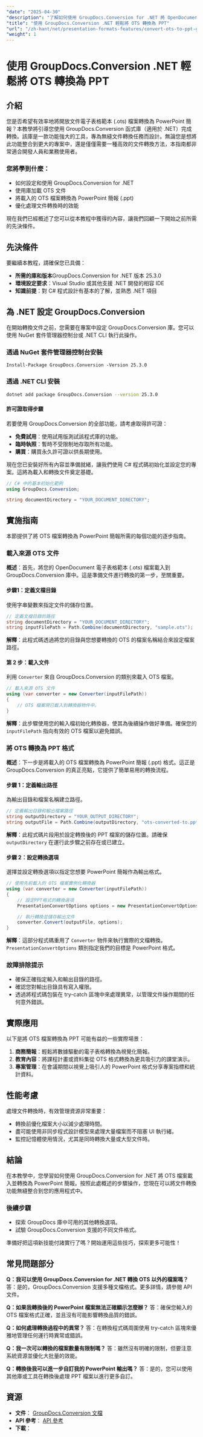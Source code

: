 ```yaml
---
"date": "2025-04-30"
"description": "了解如何使用 GroupDocs.Conversion for .NET 將 OpenDocument 電子表格範本 (OTS) 無縫轉換為 PowerPoint 簡報。非常適合商業和教育領域高效的文件管理。"
"title": "使用 GroupDocs.Conversion .NET 輕鬆將 OTS 轉換為 PPT"
"url": "/zh-hant/net/presentation-formats-features/convert-ots-to-ppt-groupdocs-conversion-net/"
"weight": 1
---
```


# 使用 GroupDocs.Conversion .NET 輕鬆將 OTS 轉換為 PPT

## 介紹

您是否希望有效率地將開放文件電子表格範本 (.ots) 檔案轉換為 PowerPoint 簡報？本教學將引導您使用 GroupDocs.Conversion 函式庫（適用於 .NET）完成轉換。該庫是一款功能強大的工具，專為無縫文件轉換任務而設計。無論您是想將此功能整合到更大的專案中，還是僅僅需要一種高效的文件轉換方法，本指南都非常適合開發人員和業務使用者。

### 您將學到什麼：
- 如何設定和使用 GroupDocs.Conversion for .NET
- 使用庫加載 OTS 文件
- 將載入的 OTS 檔案轉換為 PowerPoint 簡報 (.ppt)
- 優化處理文件轉換時的效能

現在我們已經概述了您可以從本教程中獲得的內容，讓我們回顧一下開始之前所需的先決條件。

## 先決條件

要繼續本教程，請確保您已具備：
- **所需的庫和版本**GroupDocs.Conversion for .NET 版本 25.3.0
- **環境設定要求**：Visual Studio 或其他支援 .NET 開發的相容 IDE
- **知識前提**：對 C# 程式設計有基本的了解，並熟悉 .NET 項目

## 為 .NET 設定 GroupDocs.Conversion

在開始轉換文件之前，您需要在專案中設定 GroupDocs.Conversion 庫。您可以使用 NuGet 套件管理器控制台或 .NET CLI 執行此操作。

### 透過 NuGet 套件管理器控制台安裝
```
Install-Package GroupDocs.Conversion -Version 25.3.0
```

### 透過 .NET CLI 安裝
```bash
dotnet add package GroupDocs.Conversion --version 25.3.0
```

#### 許可證取得步驟

若要使用 GroupDocs.Conversion 的全部功能，請考慮取得許可證：
- **免費試用**：使用試用版測試該程式庫的功能。
- **臨時執照**：暫時不受限制地存取所有功能。
- **購買**：購買永久許可證以供長期使用。

現在您已安裝好所有內容並準備就緒，讓我們使用 C# 程式碼初始化並設定您的專案。這將為載入和轉換文件奠定基礎。

```csharp
// C# 中的基本初始化範例
using GroupDocs.Conversion;

string documentDirectory = "YOUR_DOCUMENT_DIRECTORY";
```

## 實施指南

本節提供了將 OTS 檔案轉換為 PowerPoint 簡報所需的每個功能的逐步指南。

### 載入來源 OTS 文件

**概述**：首先，將您的 OpenDocument 電子表格範本 (.ots) 檔案載入到 GroupDocs.Conversion 庫中。這是準備文件進行轉換的第一步，至關重要。

#### 步驟1：定義文檔目錄
使用字串變數來指定文件的儲存位置。

```csharp
// 定義文檔目錄的路徑
string documentDirectory = "YOUR_DOCUMENT_DIRECTORY";
string inputFilePath = Path.Combine(documentDirectory, "sample.ots");
```
**解釋**：此程式碼透過將您的目錄與您想要轉換的 OTS 的檔案名稱結合來設定檔案路徑。

#### 第 2 步：載入文件
利用 `Converter` 來自 GroupDocs.Conversion 的類別來載入 OTS 檔案。

```csharp
// 載入來源 OTS 文件
using (var converter = new Converter(inputFilePath))
{
    // OTS 檔案現已載入到轉換器物件中。
}
```
**解釋**：此步驟使用您的輸入檔初始化轉換器，使其為後續操作做好準備。確保您的 `inputFilePath` 指向有效的 OTS 檔案以避免錯誤。

### 將 OTS 轉換為 PPT 格式

**概述**：下一步是將載入的 OTS 檔案轉換為 PowerPoint 簡報 (.ppt) 格式。這正是 GroupDocs.Conversion 的真正亮點，它提供了簡單易用的轉換流程。

#### 步驟 1：定義輸出路徑
為輸出目錄和檔案名稱建立路徑。

```csharp
// 定義輸出目錄和輸出檔案路徑
string outputDirectory = "YOUR_OUTPUT_DIRECTORY";
string outputFile = Path.Combine(outputDirectory, "ots-converted-to.ppt");
```
**解釋**：此程式碼片段用於設定轉換後的 PPT 檔案的儲存位置。請確保 `outputDirectory` 在運行此步驟之前存在或已建立。

#### 步驟 2：設定轉換選項
選擇並設定轉換選項以指定您想要 PowerPoint 簡報作為輸出格式。

```csharp
// 使用先前載入的 OTS 檔案實例化轉換器
using (var converter = new Converter(inputFilePath))
{
    // 設定PPT格式的轉換選項
    PresentationConvertOptions options = new PresentationConvertOptions { Format = GroupDocs.Conversion.FileTypes.PresentationFileType.Ppt };

    // 執行轉換並儲存輸出文件
    converter.Convert(outputFile, options);
}
```
**解釋**：這部分程式碼重用了 `Converter` 物件來執行實際的文檔轉換。 `PresentationConvertOptions` 類別指定我們的目標是 PowerPoint 格式。

### 故障排除提示

- 確保正確指定輸入和輸出目錄的路徑。
- 確認您對輸出目錄具有寫入權限。
- 透過將程式碼包裝在 try-catch 區塊中來處理異常，以管理文件操作期間的任何意外錯誤。

## 實際應用

以下是將 OTS 檔案轉換為 PPT 可能有益的一些實際場景：
1. **商務簡報**：輕鬆將數據驅動的電子表格轉換為視覺化簡報。
2. **教育內容**：將課程計畫或資料集從 OTS 格式轉換為更具吸引力的課堂演示。
3. **專案管理**：在會議期間以視覺上吸引人的 PowerPoint 格式分享專案指標和統計資料。

## 性能考慮

處理文件轉換時，有效管理資源非常重要：
- 轉換前優化檔案大小以減少處理時間。
- 盡可能使用非同步程式設計模型來處理大量檔案而不阻塞 UI 執行緒。
- 監控記憶體使用情況，尤其是同時轉換大量或大型文件時。

## 結論

在本教學中，您學習如何使用 GroupDocs.Conversion for .NET 將 OTS 檔案載入並轉換為 PowerPoint 簡報。按照此處概述的步驟操作，您現在可以將文件轉換功能無縫整合到您的應用程式中。

### 後續步驟
- 探索 GroupDocs 庫中可用的其他轉換選項。
- 試驗 GroupDocs.Conversion 支援的不同文件格式。

準備好把這項新技能付諸實行了嗎？開始運用這些技巧，探索更多可能性！

## 常見問題部分

**Q：我可以使用 GroupDocs.Conversion for .NET 轉換 OTS 以外的檔案嗎？**
答：是的，GroupDocs.Conversion 支援多種文檔格式。更多詳情，請參閱 API 文件。

**Q：如果我轉換後的 PowerPoint 檔案無法正確顯示怎麼辦？**
答：確保您輸入的 OTS 檔案格式正確，並且沒有可能影響轉換品質的錯誤。

**Q：如何處理轉換過程中的異常？**
答：在轉換程式碼周圍使用 try-catch 區塊來優雅地管理任何運行時異常或錯誤。

**Q：我一次可以轉換的檔案數量有限制嗎？**
答：雖然沒有明確的限制，但要注意系統資源並優化大批量的效能。

**Q：轉換後我可以進一步自訂我的 PowerPoint 輸出嗎？**
答：是的，您可以使用其他庫或工具在轉換後處理 PPT 檔案以進行更多自訂。

## 資源
- **文件**： [GroupDocs.Conversion 文檔](https://docs.groupdocs.com/conversion/net/)
- **API 參考**： [API 參考](https://reference.groupdocs.com/conversion/net/)
- **下載**：